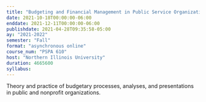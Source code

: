 ```yaml
---
title: "Budgeting and Financial Management in Public Service Organizations"
date: 2021-10-18T00:00:00-06:00
enddate: 2021-12-11T00:00:00-06:00
publishdate: 2021-04-28T09:35:58-05:00
ay: "2021-2022"
semester: "Fall"
format: "asynchronous online"
course_num: "PSPA 610"
host: "Northern Illinois University"
duration: 4665600
syllabus:
---
```


Theory and practice of budgetary processes, analyses, and presentations in public and nonprofit organizations.
